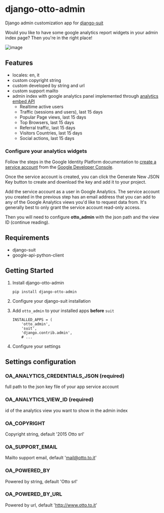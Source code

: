 # django-otto-admin

Django admin customization app for [django-suit](https://github.com/darklow/django-suit)

Would you like to have some google analytics report widgets in your admin index page? Then you're in the right place!

![image](screenshot.png "Image")

## Features

- locales: en, it
- custom copyright string
- custom developed by string and url
- custom support mailto
- admin index with google analytics panel implemented through [analytics embed API](https://ga-dev-tools.appspot.com/)
    - Realtime active users
    - Traffic (sessions and users), last 15 days
    - Popular Page views, last 15 days
    - Top Browsers, last 15 days
    - Referral traffic, last 15 days
    - Visitors Countries, last 15 days
    - Social actions, last 15 days

### Configure your analytics widgets

Follow the steps in the Google Identity Platform documentation to [create a service account](https://developers.google.com/identity/protocols/OAuth2ServiceAccount#creatinganaccount) from the [Google Developer Console](https://console.developers.google.com/).

Once the service account is created, you can click the Generate New JSON Key button to create and download the key and add it to your project.

Add the service account as a user in Google Analytics. The service account you created in the previous step has an email address that you can add to any of the Google Analytics views you'd like to request data from. It's generally best to only grant the service account read-only access.

Then you will need to configure __otto\_admin__ with the json path and the view ID (continue reading).

## Requirements

- django-suit
- google-api-python-client

## Getting Started

1. Install django-otto-admin
    ```
    pip install django-otto-admin
    ```

2. Configure your django-suit installation
3. Add `otto_admin` to your installed apps __before__ `suit`
    ```
    INSTALLED_APPS = (
        'otto_admin',
        'suit',
        'django.contrib.admin',
        # ...
    ```
4. Configure your settings

## Settings configuration

### __OA_ANALYTICS_CREDENTIALS_JSON (required)__
full path to the json key file of your app service account

### __OA_ANALYTICS_VIEW_ID (required)__
id of the analytics view you want to show in the admin index

### __OA_COPYRIGHT__
Copyright string, default '2015 Otto srl'

### __OA_SUPPORT_EMAIL__
Mailto support email, default 'mail@otto.to.it'

### __OA_POWERED_BY__
Powered by string, default 'Otto srl'

### __OA_POWERED_BY_URL__
Powered by url, default 'http://www.otto.to.it'
